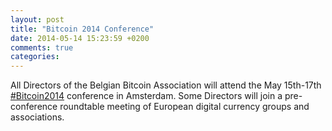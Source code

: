 ```yaml
---
layout: post
title: "Bitcoin 2014 Conference"
date: 2014-05-14 15:23:59 +0200
comments: true
categories: 
---
```

All Directors of the Belgian Bitcoin Association will attend the May 15th-17th [#Bitcoin2014](http://bitcoin2014.com) conference in Amsterdam. Some Directors will join a pre-conference roundtable meeting of European digital currency groups and associations. 